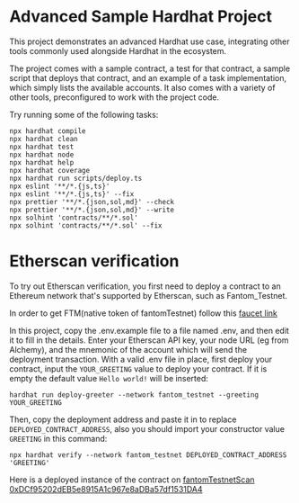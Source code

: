 # Advanced Sample Hardhat Project

This project demonstrates an advanced Hardhat use case, integrating other tools commonly used alongside Hardhat in the ecosystem.

The project comes with a sample contract, a test for that contract, a sample script that deploys that contract, and an example of a task implementation, which simply lists the available accounts. It also comes with a variety of other tools, preconfigured to work with the project code.

Try running some of the following tasks:

```shell
npx hardhat compile
npx hardhat clean
npx hardhat test
npx hardhat node
npx hardhat help
npx hardhat coverage
npx hardhat run scripts/deploy.ts
npx eslint '**/*.{js,ts}'
npx eslint '**/*.{js,ts}' --fix
npx prettier '**/*.{json,sol,md}' --check
npx prettier '**/*.{json,sol,md}' --write
npx solhint 'contracts/**/*.sol'
npx solhint 'contracts/**/*.sol' --fix
```

# Etherscan verification

To try out Etherscan verification, you first need to deploy a contract to an Ethereum network that's supported by Etherscan, such as Fantom_Testnet.

In order to get FTM(native token of fantomTestnet) follow this [faucet link](https://faucet.fantom.network/)

In this project, copy the .env.example file to a file named .env, and then edit it to fill in the details. Enter your Etherscan API key, your node URL (eg from Alchemy), and the mnemonic of the account which will send the deployment transaction. With a valid .env file in place, first deploy your contract, input the `YOUR_GREETING` value to deploy your contract. If it is empty the default value `Hello world!` will be inserted:

```shell
hardhat run deploy-greeter --network fantom_testnet --greeting YOUR_GREETING
```

Then, copy the deployment address and paste it in to replace `DEPLOYED_CONTRACT_ADDRESS`, also you should import your constructor value `GREETING` in this command:
```shell
npx hardhat verify --network fantom_testnet DEPLOYED_CONTRACT_ADDRESS 'GREETING'
```

Here is a deployed instance of the contract on [fantomTestnetScan 0xDCf95202dEB5e8915A1c967e8aDBa57df1531DA4](https://testnet.ftmscan.com/address/0xDCf95202dEB5e8915A1c967e8aDBa57df1531DA4)
